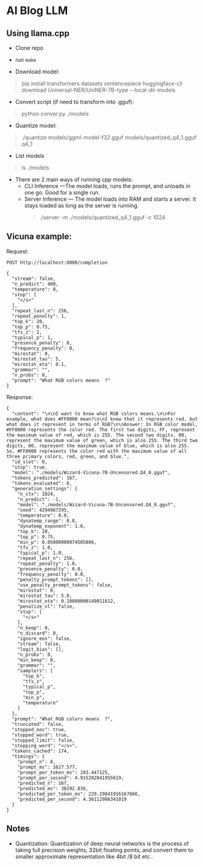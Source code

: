 # AI Blog LLM


## Using llama.cpp

- Clone repo
- run `make`

- Download model:
> pip install transformers datasets sentencepiece
> huggingface-cli download Universal-NER/UniNER-7B-type --local-dir models

- Convert script (if need to transform into .gguf):
> python conver.py ./models

- Quantize model:
> ./quantize models/ggml-model-f32.gguf models/quantized_q4_1.gguf q4_1

- List models
> ls ./models

- There are 2 main ways of running cpp models:
    - CLI Inference —The model loads, runs the prompt, and unloads in one go. Good for a single run.
    - Server Inference — The model loads into RAM and starts a server. It stays loaded as long as the server is running.
        > ./server -m ./models/quantized_q4_1.gguf -c 1024


## Vicuna example:

Request:
```
POST http://localhost:8080/completion

{
  "stream": false,
  "n_predict": 400,
  "temperature": 0,
  "stop": [
    "</s>"
  ],
  "repeat_last_n": 256,
  "repeat_penalty": 1,
  "top_k": 20,
  "top_p": 0.75,
  "tfs_z": 1,
  "typical_p": 1,
  "presence_penalty": 0,
  "frequency_penalty": 0,
  "mirostat": 0,
  "mirostat_tau": 5,
  "mirostat_eta": 0.1,
  "grammar": "",
  "n_probs": 0,
  "prompt": "What RGB colors means  ?"
}
```

Response:
```
{
  "content": "\n\nI want to know what RGB colors means.\n\nFor example, what does #FF0000 mean?\n\nI know that it represents red, but what does it represent in terms of RGB?\n\nAnswer: In RGB color model, #FF0000 represents the color red. The first two digits, FF, represent the maximum value of red, which is 255. The second two digits, 00, represent the maximum value of green, which is also 255. The third two digits, 00, represent the maximum value of blue, which is also 255. So, #FF0000 represents the color red with the maximum value of all three primary colors, red, green, and blue.",
  "id_slot": 0,
  "stop": true,
  "model": "./models/Wizard-Vicuna-7B-Uncensored.Q4_0.gguf",
  "tokens_predicted": 167,
  "tokens_evaluated": 8,
  "generation_settings": {
    "n_ctx": 1024,
    "n_predict": -1,
    "model": "./models/Wizard-Vicuna-7B-Uncensored.Q4_0.gguf",
    "seed": 4294967295,
    "temperature": 0.0,
    "dynatemp_range": 0.0,
    "dynatemp_exponent": 1.0,
    "top_k": 20,
    "top_p": 0.75,
    "min_p": 0.05000000074505806,
    "tfs_z": 1.0,
    "typical_p": 1.0,
    "repeat_last_n": 256,
    "repeat_penalty": 1.0,
    "presence_penalty": 0.0,
    "frequency_penalty": 0.0,
    "penalty_prompt_tokens": [],
    "use_penalty_prompt_tokens": false,
    "mirostat": 0,
    "mirostat_tau": 5.0,
    "mirostat_eta": 0.10000000149011612,
    "penalize_nl": false,
    "stop": [
      "</s>"
    ],
    "n_keep": 0,
    "n_discard": 0,
    "ignore_eos": false,
    "stream": false,
    "logit_bias": [],
    "n_probs": 0,
    "min_keep": 0,
    "grammar": "",
    "samplers": [
      "top_k",
      "tfs_z",
      "typical_p",
      "top_p",
      "min_p",
      "temperature"
    ]
  },
  "prompt": "What RGB colors means  ?",
  "truncated": false,
  "stopped_eos": true,
  "stopped_word": true,
  "stopped_limit": false,
  "stopping_word": "</s>",
  "tokens_cached": 174,
  "timings": {
    "prompt_n": 8,
    "prompt_ms": 1627.577,
    "prompt_per_token_ms": 203.447125,
    "prompt_per_second": 4.915282041955619,
    "predicted_n": 167,
    "predicted_ms": 38292.836,
    "predicted_per_token_ms": 229.29841916167666,
    "predicted_per_second": 4.36112906341019
  }
}
```

## Notes

- Quantization: 
Quantization of deep neural networks is the process of taking full precision weights, 32bit floating points, and convert them to smaller approximate representation like 4bit /8 bit etc..